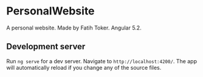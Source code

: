 # PersonalWebsite

A personal website. Made by Fatih Toker. Angular 5.2.

## Development server

Run `ng serve` for a dev server. Navigate to `http://localhost:4200/`. The app will automatically reload if you change any of the source files.

